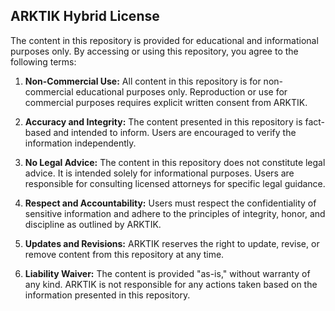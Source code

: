 ARKTIK Hybrid License
----------------------

The content in this repository is provided for educational and informational purposes only. By accessing or using this repository, you agree to the following terms:

1. **Non-Commercial Use:** All content in this repository is for non-commercial educational purposes only. Reproduction or use for commercial purposes requires explicit written consent from ARKTIK.
  
2. **Accuracy and Integrity:** The content presented in this repository is fact-based and intended to inform. Users are encouraged to verify the information independently. 

3. **No Legal Advice:** The content in this repository does not constitute legal advice. It is intended solely for informational purposes. Users are responsible for consulting licensed attorneys for specific legal guidance.
  
4. **Respect and Accountability:** Users must respect the confidentiality of sensitive information and adhere to the principles of integrity, honor, and discipline as outlined by ARKTIK.

5. **Updates and Revisions:** ARKTIK reserves the right to update, revise, or remove content from this repository at any time.

6. **Liability Waiver:** The content is provided "as-is," without warranty of any kind. ARKTIK is not responsible for any actions taken based on the information presented in this repository.
